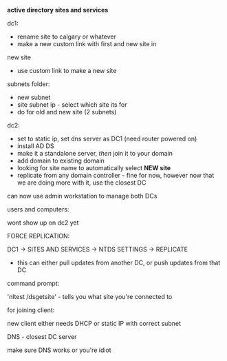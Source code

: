**active directory sites and services**

dc1:

- rename site to calgary or whatever
- make a new custom link with first and new site in

new site

- use custom link to make a new site

subnets folder:

- new subnet
- site subnet ip - select which site its for
- do for old and new site (2 subnets)
  

  

dc2:

- set to static ip, set dns server as DC1 (need router powered on)
- install AD DS
- make it a standalone server, _then_ join it to your domain
- add domain to existing domain
- looking for site name to automatically select **NEW site**
- replicate from any domain controller - fine for now, however now that we are doing more with it, use the closest DC
  

  

can now use admin workstation to manage both DCs

  

users and computers:

wont show up on dc2 yet

  

FORCE REPLICATION:

DC1 -> SITES AND SERVICES -> NTDS SETTINGS -> REPLICATE

- this can either pull updates from another DC, or push updates from that DC

command prompt:

'nltest /dsgetsite' - tells you what site you're connected to

  

for joining client:

new client either needs DHCP or static IP with correct subnet

DNS - closest DC server

  

make sure DNS works or you're idiot